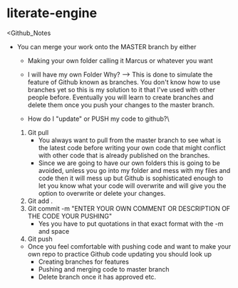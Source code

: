 # literate-engine

<Github_Notes
 - You can merge your work onto the  MASTER branch by either
    - Making your own folder calling it Marcus or whatever you want
    - I will have my own Folder
    Why? --> This is done to simulate the feature of Github known as branches. You don't know how to use branches yet so this is my solution to it that I've used with other people before. Eventually you will learn to create branches and delete them once you push your changes to the master branch.

    - How do I "update" or PUSH my code to github?\
    1. Git pull 
        - You always want to pull from the master branch to see what is the latest code before writing your own code that might conflict with other code that is already published on the branches.
        - Since we are going to have our own folders this is going to be avoided, unless you go into my folder and mess with my files and code then it will mess up but Github is sophisticated enough to let you know what your code will overwrite and will give you the option to overwrite or delete your changes.
    2. Git add .
    3. Git commit -m "ENTER YOUR OWN COMMENT OR DESCRIPTION OF THE CODE YOUR PUSHING"
        - Yes you have to put quotations in that exact format with the -m and space
    4. Git push


    - Once you feel comfortable with pushing code and want to make your own repo to practice Github code updating you should look up 
        - Creating branches for features 
        - Pushing and merging code to master branch
        - Delete branch once it has approved etc. 


 >